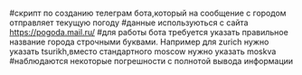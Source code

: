 #скрипт по созданию телеграм бота,который на сообщение с городом отправляет текущую погоду
#данные используються с сайта https://pogoda.mail.ru/
#для работы бота требуется указать правильное название города строчными буквами. Например для zurich нужно указать tsurikh,вместо стандартного moscow нужно указать moskva
#наблюдаются некоторые погрешности с полнотой вывода информации 
